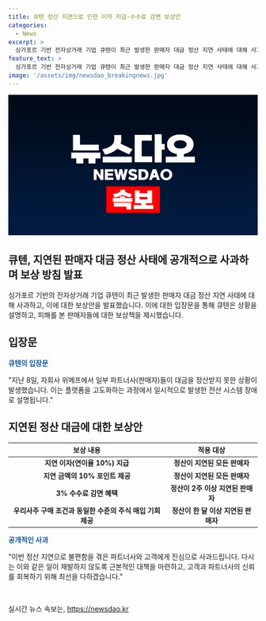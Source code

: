 ```yaml
---
title: 큐텐 정산 지연으로 인한 이자 지급·수수료 감면 보상안
categories:
  - News
excerpt: >
  싱가포르 기반 전자상거래 기업 큐텐이 최근 발생한 판매자 대금 정산 지연 사태에 대해 사과하고, 정산 지연에 대한 보상안을 발표했다. 해당 사태는 전산 시스템 장애로 인한 일시적인 문제로 파악되었으며, 500여 개 판매자 중 대부분에 대한 정산은 이달 말까지 완료될 예정이다. 이에 지연 이자와 플랫폼에서 사용 가능한 포인트 등을 통해 보상할 예정이며, 지연된 기간에 따라 판매 수수료를 감면하거나 주식 매입 기회를 제공할 계획이다. 큐텐은 이러한 상황이 다시 발생하지 않도록 대책을 마련하고 신뢰를 회복하기 위해 최선을 다할 것이라고 밝혔다.
feature_text: >
  싱가포르 기반 전자상거래 기업 큐텐이 최근 발생한 판매자 대금 정산 지연 사태에 대해 사과하고, 정산 지연에 대한 보상안을 발표했다. 해당 사태는 전산 시스템 장애로 인한 일시적인 문제로 파악되었으며, 500여 개 판매자 중 대부분에 대한 정산은 이달 말까지 완료될 예정이다. 이에 지연 이자와 플랫폼에서 사용 가능한 포인트 등을 통해 보상할 예정이며, 지연된 기간에 따라 판매 수수료를 감면하거나 주식 매입 기회를 제공할 계획이다. 큐텐은 이러한 상황이 다시 발생하지 않도록 대책을 마련하고 신뢰를 회복하기 위해 최선을 다할 것이라고 밝혔다.
image: '/assets/img/newsdao_breakingnews.jpg'
---
```


<p><img src="/assets/img/newsdao_breakingnews.jpg" alt="ontimetimes 속보" /></p>

<h2>큐텐, 지연된 판매자 대금 정산 사태에 공개적으로 사과하며 보상 방침 발표</h2>

<p data-ke-size="size16">싱가포르 기반의 전자상거래 기업 큐텐이 최근 발생한 판매자 대금 정산 지연 사태에 대해 사과하고, 이에 대한 보상안을 발표했습니다. 이에 대한 입장문을 통해 큐텐은 상황을 설명하고, 피해를 본 판매자들에 대한 보상책을 제시했습니다.</p>

<h2 data-ke-size="size26">입장문</h2>

<p><b><span style="color: #1a5490;">큐텐의 입장문</span></b></p>

<p>"지난 8일, 자회사 위메프에서 일부 파트너사(판매자)들이 대금을 정산받지 못한 상황이 발생했습니다. 이는 플랫폼을 고도화하는 과정에서 일시적으로 발생한 전산 시스템 장애로 설명됩니다."</p>

<h2 data-ke-size="size26">지연된 정산 대금에 대한 보상안</h2>

<table>
<thead>
<tr>
<th><b>보상 내용</b></th>
<th><b>적용 대상</b></th>
</tr>
</thead>
<tbody>
<tr>
<td style="text-align: center; height: 17px;"><b>지연 이자(연이율 10%) 지급</b></td>
<td style="text-align: center; height: 17px;"><b>정산이 지연된 모든 판매자</b></td>
</tr>
<tr>
<td style="text-align: center; height: 17px;"><b>지연 금액의 10% 포인트 제공</b></td>
<td style="text-align: center; height: 17px;"><b>정산이 지연된 모든 판매자</b></td>
</tr>
<tr>
<td style="text-align: center; height: 17px;"><b>3% 수수료 감면 혜택</b></td>
<td style="text-align: center; height: 17px;"><b>정산이 2주 이상 지연된 판매자</b></td>
</tr>
<tr>
<td style="text-align: center; height: 17px;"><b>우리사주 구매 조건과 동일한 수준의 주식 매입 기회 제공</b></td>
<td style="text-align: center; height: 17px;"><b>정산이 한 달 이상 지연된 판매자</b></td>
</tr>
</tbody>
</table>

<p><b><span style="color: #1a5490;">공개적인 사과</span></b></p>

<p>"이번 정산 지연으로 불편함을 겪은 파트너사와 고객에게 진심으로 사과드립니다. 다시는 이와 같은 일이 재발하지 않도록 근본적인 대책을 마련하고, 고객과 파트너사의 신뢰를 회복하기 위해 최선을 다하겠습니다."</p>

<p data-ke-size="size16">&nbsp;</p>
실시간 뉴스 속보는, <a href="https://newsdao.kr" rel="dofollow">https://newsdao.kr</a>


